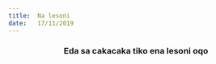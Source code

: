 ```yaml
---
title:  Na lesoni
date:   17/11/2019
---
```


### <center>Eda sa cakacaka tiko ena lesoni oqo</center>